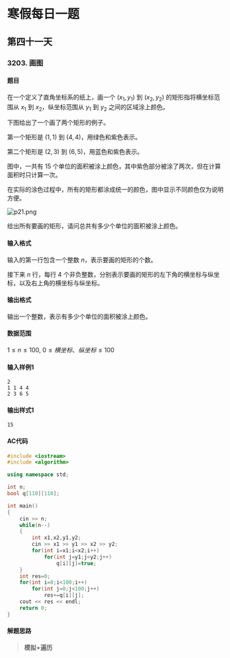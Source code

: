 # 寒假每日一题

## 第四十一天

### 3203. 画图

#### 题目

在一个定义了直角坐标系的纸上，画一个 $(x_1,y_1)$ 到 $(x_2,y_2)$ 的矩形指将横坐标范围从 $x_1$ 到 $x_2$，纵坐标范围从 $y_1$ 到 $y_2$ 之间的区域涂上颜色。

下图给出了一个画了两个矩形的例子。

第一个矩形是 $(1,1)$ 到 $(4,4)$，用绿色和紫色表示。

第二个矩形是 $(2,3)$ 到 $(6,5)$，用蓝色和紫色表示。

图中，一共有 $15$ 个单位的面积被涂上颜色，其中紫色部分被涂了两次，但在计算面积时只计算一次。

在实际的涂色过程中，所有的矩形都涂成统一的颜色，图中显示不同颜色仅为说明方便。

![p21.png](https://cdn.acwing.com/media/article/image/2021/01/25/19_4d1ede065e-p21.png)

给出所有要画的矩形，请问总共有多少个单位的面积被涂上颜色。

####  输入格式

输入的第一行包含一个整数 $n$，表示要画的矩形的个数。

接下来 $n$ 行，每行 $4$ 个非负整数，分别表示要画的矩形的左下角的横坐标与纵坐标，以及右上角的横坐标与纵坐标。

#### 输出格式

输出一个整数，表示有多少个单位的面积被涂上颜色。

#### 数据范围

$1≤n≤100$,
$0≤ 横坐标、纵坐标 ≤100$

#### 输入样例1

```
2
1 1 4 4
2 3 6 5
```

#### 输出样式1

```
15
```

#### AC代码

```c++
#include <iostream>
#include <algorithm>

using namespace std;

int n;
bool q[110][110];

int main()
{
    cin >> n;
    while(n--)
    {
        int x1,x2,y1,y2;
        cin >> x1 >> y1 >> x2 >> y2;
        for(int i=x1;i<x2;i++)
            for(int j=y1;j<y2;j++)
                q[i][j]=true;
    }
    int res=0;
    for(int i=0;i<100;i++)
        for(int j=0;j<100;j++)
            res+=q[i][j];
    cout << res << endl;
    return 0;
}
```

#### 解题思路

> **模拟+遍历**

> 